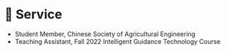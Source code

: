 # 👔 Service
- Student Member, Chinese Society of Agricultural Engineering
- Teaching Assistant, Fall 2022 Intelligent Guidance Technology Course
<!-- - Class Assistant, Smart Agriculture (AI+) Special Class for Improving the Comprehensive Ability of Graduate Students -->
<!-- - Publicity Assistant, Shaanxi Special Project of 2022 China Agricultural University Undergraduate Online Information Session -->


<!-- 汪院士学术会议志愿者 -->
<!-- GTC22会议注册负责 -->
<!-- 带本科毕设 -->